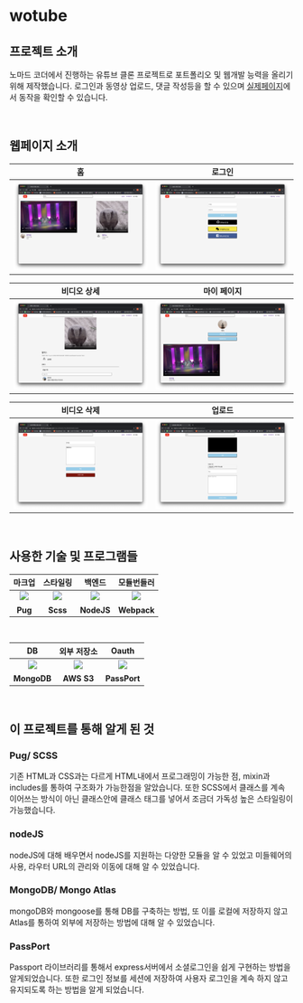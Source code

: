 # wotube

## 프로젝트 소개

노마드 코더에서 진행하는 유튜브 클론 프로젝트로 포트폴리오 및 웹개발 능력을 올리기위해 제작했습니다. 로그인과 동영상 업로드, 댓글 작성등을 할 수 있으며 [실제페이지](https://mighty-tundra-80375.herokuapp.com)에서 동작을 확인할 수 있습니다.

<br>

## 웹페이지 소개

|                      홈                       |                     로그인                     |
| :-------------------------------------------: | :--------------------------------------------: |
| <img src="./resource/home.png" width="400px"> | <img src="./resource/login.png" width="400px"> |

|                      비디오 상세                      |                   마이 페이지                   |
| :---------------------------------------------------: | :---------------------------------------------: |
| <img src="./resource/vedeo-detail.png" width="400px"> | <img src="./resource/mypage.png" width="400px"> |

|                      비디오 삭제                      |                     업로드                      |
| :---------------------------------------------------: | :---------------------------------------------: |
| <img src="./resource/video-delete.png" width="400px"> | <img src="./resource/upload.png" width="400px"> |

<br>

## 사용한 기술 및 프로그램들

|                                      마크업                                       |                                                                          스타일링                                                                          |                                         백엔드                                          |                                                모듈번들러                                                 |
| :-------------------------------------------------------------------------------: | :--------------------------------------------------------------------------------------------------------------------------------------------------------: | :-------------------------------------------------------------------------------------: | :-------------------------------------------------------------------------------------------------------: |
| <img src="https://t1.daumcdn.net/cfile/tistory/21171341584531D110" width="150px"> | <img src="https://img1.daumcdn.net/thumb/R800x0/?scode=mtistory2&fname=https%3A%2F%2Ft1.daumcdn.net%2Fcfile%2Ftistory%2F994376385B56854A0D" width="150px"> | <img src="https://miro.medium.com/max/1051/1*q9myzo5Au8OfsaSrCodNmw.png" width="150px"> | <img src="https://raw.githubusercontent.com/webpack/media/master/logo/icon-square-big.png" width="150px"> |
|                                      **Pug**                                      |                                                                          **Scss**                                                                          |                                       **NodeJS**                                        |                                                **Webpack**                                                |

<br>

|                                                           DB                                                           |                                               외부 저장소                                               |                                                                                                          Oauth                                                                                                          |
| :--------------------------------------------------------------------------------------------------------------------: | :-----------------------------------------------------------------------------------------------------: | :---------------------------------------------------------------------------------------------------------------------------------------------------------------------------------------------------------------------: |
| <img src="https://webassets.mongodb.com/_com_assets/cms/MongoDB_Logo_FullColorBlack_RGB-4td3yuxzjs.png" width="180px"> | <img src="https://blog.kakaocdn.net/dn/uWqZ9/btqE0QKQrAN/UBHJpXBe2pkDRmtSVnmUZ0/img.png" width="180px"> | <img src="https://res.cloudinary.com/practicaldev/image/fetch/s--kyypBiVD--/c_imagga_scale,f_auto,fl_progressive,h_420,q_auto,w_1000/https://dev-to-uploads.s3.amazonaws.com/i/9ngdmhfexbyafu2p5cll.png" width="180px"> |
|                                                      **MongoDB**                                                       |                                               **AWS S3**                                                |                                                                                                      **PassPort**                                                                                                       |

<br>

## 이 프로젝트를 통해 알게 된 것

### Pug/ SCSS

기존 HTML과 CSS과는 다르게 HTML내에서 프로그래밍이 가능한 점, mixin과 includes를 통하여 구조화가 가능한점을 알았습니다. 또한 SCSS에서 클래스를 계속 이어쓰는 방식이 아닌 클래스안에 클래스 태그를 넣어서 조금더 가독성 높은 스타일링이 가능했습니다.

### nodeJS

nodeJS에 대해 배우면서 nodeJS를 지원하는 다양한 모듈을 알 수 있었고 미들웨어의 사용, 라우터 URL의 관리와 이동에 대해 알 수 있었습니다.

### MongoDB/ Mongo Atlas

mongoDB와 mongoose를 통해 DB를 구축하는 방법, 또 이를 로컬에 저장하지 않고 Atlas를 통하여 외부에 저장하는 방법에 대해 알 수 있었습니다.

### PassPort

Passport 라이브러리를 통해서 express서버에서 소셜로그인을 쉽게 구현하는 방법을 알게되었습니다. 또한 로그인 정보를 세션에 저장하여 사용자 로그인을 계속 하지 않고 유지되도록 하는 방법을 알게 되었습니다.
